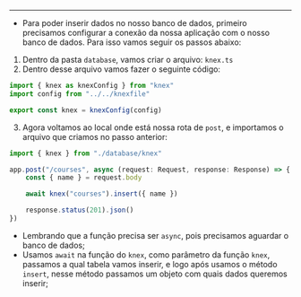 ___
- Para poder inserir dados no nosso banco de dados, primeiro precisamos configurar a conexão da nossa aplicação com o nosso banco de dados. Para isso vamos seguir os passos abaixo:
1. Dentro da pasta `database`, vamos criar o arquivo: `knex.ts`
2. Dentro desse arquivo vamos fazer o seguinte código:
```ts
import { knex as knexConfig } from "knex"
import config from "../../knexfile"

export const knex = knexConfig(config)
```
3. Agora voltamos ao local onde está nossa rota de `post`, e importamos o arquivo que criamos no passo anterior:
```ts
import { knex } from "./database/knex"

app.post("/courses", async (request: Request, response: Response) => {
	const { name } = request.body

	await knex("courses").insert({ name })

	response.status(201).json()
})
```
- Lembrando que a função precisa ser `async`, pois precisamos aguardar o banco de dados;
- Usamos `await` na função do `knex`, como parâmetro da função `knex`, passamos a qual tabela vamos inserir, e logo após usamos o método `insert`, nesse método passamos um objeto com quais dados queremos inserir;